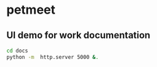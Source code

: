 # petmeet


## UI demo for work documentation

`````bash
cd docs
python -m  http.server 5000 &.
`````

